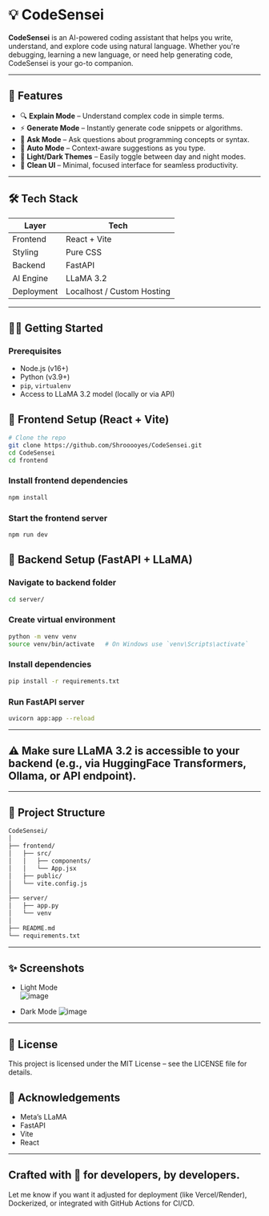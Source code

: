 # 💡 CodeSensei

**CodeSensei** is an AI-powered coding assistant that helps you write, understand, and explore code using natural language. Whether you're debugging, learning a new language, or need help generating code, CodeSensei is your go-to companion.

---

## 🚀 Features

- 🔍 **Explain Mode** – Understand complex code in simple terms.
- ⚡ **Generate Mode** – Instantly generate code snippets or algorithms.
- 💬 **Ask Mode** – Ask questions about programming concepts or syntax.
- 🧠 **Auto Mode** – Context-aware suggestions as you type.
- 🌙 **Light/Dark Themes** – Easily toggle between day and night modes.
- 🧼 **Clean UI** – Minimal, focused interface for seamless productivity.

---

## 🛠️ Tech Stack

| Layer        | Tech                        |
|--------------|-----------------------------|
| Frontend     | React + Vite                |
| Styling      | Pure CSS                    |
| Backend      | FastAPI                     |
| AI Engine    | LLaMA 3.2                   |
| Deployment   | Localhost / Custom Hosting  |

---

## 🧑‍💻 Getting Started

### Prerequisites

- Node.js (v16+)
- Python (v3.9+)
- `pip`, `virtualenv`
- Access to LLaMA 3.2 model (locally or via API)

## 🔧 Frontend Setup (React + Vite)

```bash
# Clone the repo
git clone https://github.com/Shrooooyes/CodeSensei.git
cd CodeSensei
cd frontend
```

### Install frontend dependencies
```bash
npm install
```
### Start the frontend server
```bash
npm run dev
```

## 🧠 Backend Setup (FastAPI + LLaMA)

### Navigate to backend folder
```bash
cd server/
```

### Create virtual environment
```bash
python -m venv venv
source venv/bin/activate   # On Windows use `venv\Scripts\activate`
```

### Install dependencies
```bash
pip install -r requirements.txt
```

### Run FastAPI server
```bash
uvicorn app:app --reload
```
---
## ⚠️ Make sure LLaMA 3.2 is accessible to your backend (e.g., via HuggingFace Transformers, Ollama, or API endpoint).
---

## 📁 Project Structure
```bash
CodeSensei/
│
├── frontend/
│   ├── src/
│   │   ├── components/
│   │   └── App.jsx
│   ├── public/
│   └── vite.config.js
│
├── server/
│   ├── app.py
│   └── venv
│
├── README.md
└── requirements.txt
```
---
## ✨ Screenshots
- Light Mode	
![image](https://github.com/user-attachments/assets/0b5783a9-bca7-4f20-84e4-74e30ca7df89)

- Dark Mode
![image](https://github.com/user-attachments/assets/fc240cf5-bad1-44b4-8383-8cef60482d57)

--- 

## 📄 License

This project is licensed under the MIT License – see the LICENSE file for details.

## 🙌 Acknowledgements
-  Meta’s LLaMA
-  FastAPI
-  Vite
-   React

---

## Crafted with 💙 for developers, by developers.
Let me know if you want it adjusted for deployment (like Vercel/Render), Dockerized, or integrated with GitHub Actions for CI/CD.

